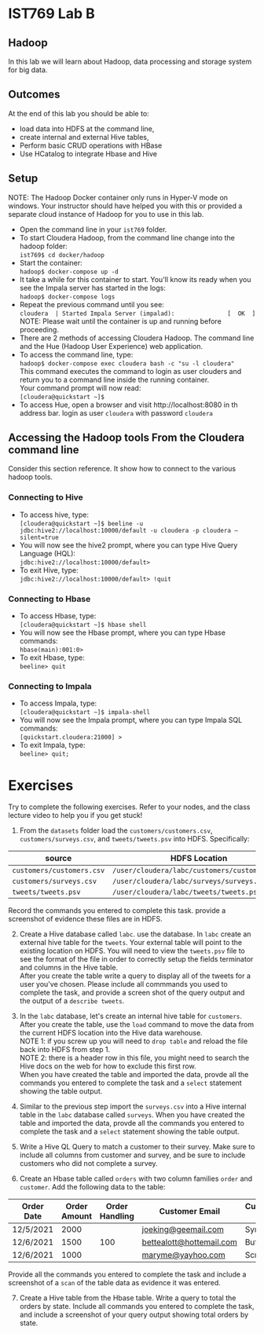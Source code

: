 # IST769 Lab B
## Hadoop

In this lab we will learn about Hadoop, data processing and storage system for big data.

## Outcomes

At the end of this lab you should be able to:

- load data into HDFS at the command line,
- create internal and external Hive tables,
- Perform basic CRUD operations with HBase
- Use HCatalog to integrate Hbase and Hive


## Setup

NOTE: The Hadoop Docker container only runs in Hyper-V mode on windows. Your instructor should have helped you with this or provided a separate cloud instance of Hadoop for you to use in this lab.

- Open the command line in your `ist769` folder.
- To start Cloudera Hadoop, from the command line change into the hadoop folder:  
`ist769$ cd docker/hadoop`
- Start the container:  
`hadoop$ docker-compose up -d`
- It take a while for this container to start. You'll know its ready when you see the Impala server has started in the logs:  
`hadoop$ docker-compose logs`
- Repeat the previous command until you see:  
`cloudera  | Started Impala Server (impalad):               [  OK  ]`  
NOTE: Please wait until the container is up and running before proceeding.
- There are 2 methods of accessing Cloudera Hadoop. The command line and the Hue (Hadoop User Experience) web application.
- To access the command line, type:  
`hadoop$ docker-compose exec cloudera bash -c "su -l cloudera"`  
This command executes the command to login as user clouders and return you to a command line inside the running container.   
Your command prompt will now read:  
`[cloudera@quickstart ~]$`
- To access Hue, open a browser and visit http://localhost:8080 in th address bar. login as user `cloudera` with password `cloudera`


## Accessing the Hadoop tools From the Cloudera command line

Consider this section reference. It show how to connect to the various hadoop tools.

### Connecting to Hive
- To access hive, type:  
`[cloudera@quickstart ~]$ beeline -u jdbc:hive2://localhost:10000/default -u cloudera -p cloudera –silent=true`
- You will now see the hive2 prompt, where you can type Hive Query Language (HQL):  
`jdbc:hive2://localhost:10000/default>`
- To exit Hive, type:  
`jdbc:hive2://localhost:10000/default> !quit`


### Connecting to Hbase

- To access Hbase, type:  
`[cloudera@quickstart ~]$ hbase shell`
- You will now see the Hbase prompt, where you can type Hbase commands:  
`hbase(main):001:0>`
- To exit Hbase, type:  
`beeline> quit`

### Connecting to Impala

- To access Impala, type:  
`[cloudera@quickstart ~]$ impala-shell`
- You will now see the Impala prompt, where you can type Impala SQL commands:  
`[quickstart.cloudera:21000] >`
- To exit Impala, type:  
`beeline> quit;`


# Exercises

Try to complete the following exercises. Refer to your nodes, and the class lecture video to help you if you get stuck!

1. From the `datasets` folder load the `customers/customers.csv`,  `customers/surveys.csv`, and `tweets/tweets.psv` into HDFS. Specifically:  

  | source | HDFS Location |
  | ----- | ----- |
  | `customers/customers.csv` | `/user/cloudera/labc/customers/customers.csv` |
  | `customers/surveys.csv` | `/user/cloudera/labc/surveys/surveys.csv` |
  | `tweets/tweets.psv` | `/user/cloudera/labc/tweets/tweets.psv` |

  Record the commands you entered to complete this task. provide a screenshot of evidence these files are in HDFS.

2. Create a Hive database called `labc`. use the database. In `labc` create an external hive table for the `tweets`. Your external table will point to the existing location on HDFS. You will need to view the `tweets.psv` file to see the format of the file in order to correctly setup the fields terminator and columns in the Hive table.  
After you create the table write a query to display all of the tweets for a user you've chosen. Please include all commmands you used to complete the task, and provide a screen shot of the query output and the output of a `describe tweets`.


3. In the `labc` database, let's create an internal hive table for `customers`. After you create the table, use the `load` command to move the data from the current HDFS location into the Hive data warehouse.   
NOTE 1: if you screw up you will need to `drop table` and reload the file back into HDFS from step 1.  
NOTE 2: there is a header row in this file, you might need to search the Hive docs on the web for how to exclude this first row.   
When you have created the table and imported the data, provde all the commands you entered to complete the task and a `select` statement showing the table output.

4. Similar to the previous step import the `surveys.csv` into a Hive internal table in the `labc` database called `surveys`.
When you have created the table and imported the data, provde all the commands you entered to complete the task and a `select` statement showing the table output.

5. Write a Hive QL Query to match a customer to their survey. Make sure to include all columns from customer and survey, and be sure to include customers who did not complete a survey.

6. Create an Hbase table called `orders` with two column families `order` and `customer`. Add the following data to the table:  

  | Order Date | Order Amount | Order Handling | Customer Email | Customer City | Customer State |
  | ----- | ----- | ----- | ----- | ----- | ----- |
  | 12/5/2021 | 2000 | | joeking@geemail.com  | Syracuse | NY |
  | 12/6/2021 | 1500 | 100 | bettealott@hottemail.com | Buffalo | NY  |
  | 12/6/2021 | 1000 | | maryme@yayhoo.com | Scranton | PA |

  Provide all the commands you entered to complete the task and include a screenshot of a `scan` of the table data as evidence it was entered.

7. Create a Hive table from the Hbase table. Write a query to total the orders by state. Include all commands you entered to complete the task, and include a screenshot of your query output showing total orders by state.
  















